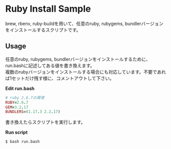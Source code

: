 # Ruby Install Sample

brew, rbenv, ruby-buildを用いて、任意のruby, rubygems, bundlerバージョンをインストールするスクリプトです。  

## Usage

任意のruby, rubygems, bundlerバージョンをインストールするために、run.bashに記述してある値を書き換えます。  
複数のrubyバージョンをインストールする場合にも対応しています。不要であれば1セットだけ残す様に、コメントアウトして下さい。

**Edit run.bash**

```ruby
# ruby 2.6.7の環境
RUBY=2.6.7
GEM=3.2.17
BUNDLERS=(1.17.3 2.2.17)
```

書き換えたらスクリプトを実行します。

**Run script**

```bash
$ bash run.bash
```
